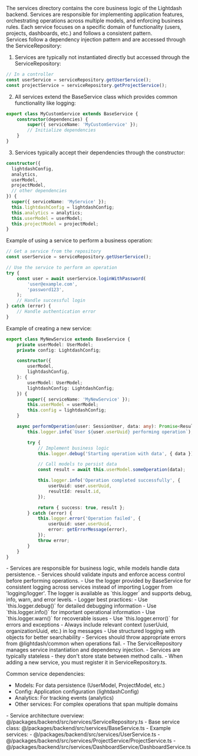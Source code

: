 <summary>
The services directory contains the core business logic of the Lightdash backend. Services are responsible for implementing application features, orchestrating operations across multiple models, and enforcing business rules. Each service focuses on a specific domain of functionality (users, projects, dashboards, etc.) and follows a consistent pattern.
</summary>

<howToUse>
Services follow a dependency injection pattern and are accessed through the ServiceRepository:

1. Services are typically not instantiated directly but accessed through the ServiceRepository:

```typescript
// In a controller
const userService = serviceRepository.getUserService();
const projectService = serviceRepository.getProjectService();
```

2. All services extend the BaseService class which provides common functionality like logging:

```typescript
export class MyCustomService extends BaseService {
    constructor(dependencies) {
        super({ serviceName: 'MyCustomService' });
        // Initialize dependencies
    }
}
```

3. Services typically accept their dependencies through the constructor:

```typescript
constructor({
  lightdashConfig,
  analytics,
  userModel,
  projectModel,
  // other dependencies
}) {
  super({ serviceName: 'MyService' });
  this.lightdashConfig = lightdashConfig;
  this.analytics = analytics;
  this.userModel = userModel;
  this.projectModel = projectModel;
}
```

</howToUse>

<codeExample>
Example of using a service to perform a business operation:

```typescript
// Get a service from the repository
const userService = serviceRepository.getUserService();

// Use the service to perform an operation
try {
    const user = await userService.loginWithPassword(
        'user@example.com',
        'password123',
    );
    // Handle successful login
} catch (error) {
    // Handle authentication error
}
```

Example of creating a new service:

```typescript
export class MyNewService extends BaseService {
    private userModel: UserModel;
    private config: LightdashConfig;

    constructor({
        userModel,
        lightdashConfig,
    }: {
        userModel: UserModel;
        lightdashConfig: LightdashConfig;
    }) {
        super({ serviceName: 'MyNewService' });
        this.userModel = userModel;
        this.config = lightdashConfig;
    }

    async performOperation(user: SessionUser, data: any): Promise<Result> {
        this.logger.info(`User ${user.userUuid} performing operation`);

        try {
            // Implement business logic
            this.logger.debug('Starting operation with data', { data });

            // Call models to persist data
            const result = await this.userModel.someOperation(data);

            this.logger.info('Operation completed successfully', {
                userUuid: user.userUuid,
                resultId: result.id,
            });

            return { success: true, result };
        } catch (error) {
            this.logger.error('Operation failed', {
                userUuid: user.userUuid,
                error: getErrorMessage(error),
            });
            throw error;
        }
    }
}
```

</codeExample>

<importantToKnow>
- Services are responsible for business logic, while models handle data persistence.
- Services should validate inputs and enforce access control before performing operations.
- Use the logger provided by BaseService for consistent logging across services instead of importing Logger from 'logging/logger'. The logger is available as `this.logger` and supports debug, info, warn, and error levels.
- Logger best practices:
  - Use `this.logger.debug()` for detailed debugging information
  - Use `this.logger.info()` for important operational information  
  - Use `this.logger.warn()` for recoverable issues
  - Use `this.logger.error()` for errors and exceptions
  - Always include relevant context (userUuid, organizationUuid, etc.) in log messages
  - Use structured logging with objects for better searchability
- Services should throw appropriate errors from @lightdash/common when operations fail.
- The ServiceRepository manages service instantiation and dependency injection.
- Services are typically stateless - they don't store state between method calls.
- When adding a new service, you must register it in ServiceRepository.ts.

Common service dependencies:

-   Models: For data persistence (UserModel, ProjectModel, etc.)
-   Config: Application configuration (lightdashConfig)
-   Analytics: For tracking events (analytics)
-   Other services: For complex operations that span multiple domains

</importantToKnow>

<links>
- Service architecture overview: @/packages/backend/src/services/ServiceRepository.ts
- Base service class: @/packages/backend/src/services/BaseService.ts
- Example services:
  - @/packages/backend/src/services/UserService.ts
  - @/packages/backend/src/services/ProjectService/ProjectService.ts
  - @/packages/backend/src/services/DashboardService/DashboardService.ts
</links>
